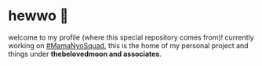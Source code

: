 # hewwo 🙌

welcome to my profile (where this special repository comes from)! currently working on [#MamaNyoSquad](http://github.com/MamaNyoSquad/mamanyosquad.github.io), this is the home of my personal project and things under **thebelovedmoon and associates**.

<!--
**thebelovedmoon/thebelovedmoon** is a ✨ _special_ ✨ repository because its `README.md` (this file) appears on your GitHub profile.

Here are some ideas to get you started:

- 🔭 I’m currently working on ...
- 🌱 I’m currently learning ...
- 👯 I’m looking to collaborate on ...
- 🤔 I’m looking for help with ...
- 💬 Ask me about ...
- 📫 How to reach me: ...
- 😄 Pronouns: ...
- ⚡ Fun fact: ...
-->
